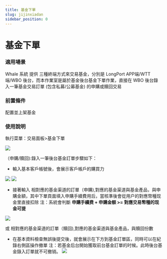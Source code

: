 ```yaml
---
title: 基金下單
slug: jijinxiadan
sidebar_position: 0
---
```



# 基金下單

### 適用場景

Whale 系統 提供 三種終端方式來交易基金，分別是 LongPort APP端/WTT 端/WBO 後台，而本作業室是屬於基金後台基金下單作業，直接在 WBO 後台錄入一筆基金交易訂單 (包含私募/公募基金) 的申購或贖回交易

### 前置條件

配置並上架基金

### 使用說明

執行菜單：交易面板&gt;基金下單

<img src="/assets/UCqtbpIXEoxtAkxzDO5c1IrvnNd.png"/>

（申購/贖回):錄入一筆後台基金訂單步驟如下：

- 輸入基本客戶帳號後，會展示客戶帳戶的購買力 

<img src="/assets/LigHbzMsYo69TRxJhTRcwA8qn0d.png"/>

<img src="/assets/LM6xb9L3poNFVAxb6oZcmBBunFf.png"/>

- 接著輸入 相對應的基金渠道的訂單（申購),對應的基金渠道與基金產品，與申購金額，其中下單頁面填入申購手續費用后，當核準後會從用户的對應幣種现金里直接扣除
    注：系統會判斷 **申購手續费 + 申購金额 &gt;= 對應交易幣種的现金可提**
    
<img src="/assets/TLU3bz4Vao8QnRx1Xznc3j9Kncf.png"/>

或 相對應的基金渠道的訂單（贖回),對應的基金渠道與基金產品，與贖回份數

- 在基本資料檢查無誤後提交後，就會展示在下方到基金訂單區，同時可以在紀錄右側區操作撤單
    注：若基金后台開始獲取前台基金訂單的时候。此時後台基金錄入訂單就不可撤销。
    <img src="/assets/VL19beCHro7D73xS6N7cbpNvnge.png"/>

